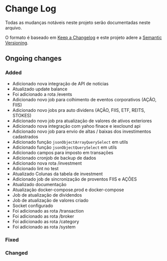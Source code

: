 # Change Log
Todas as mudanças notáveis ​​neste projeto serão documentadas neste arquivo.

O formato é baseado em [Keep a Changelog](http://keepachangelog.com/)
e este projeto adere a [Semantic Versioning](http://semver.org/).

## Ongoing changes
### Added
- Adicionado nova integração de API de noticias
- Atualizado update balance
- Foi adicionado a rota /events
- Adicionado novo job para colhimento de eventos corporativos (AÇÃO, FIIS)
- Adicionado novo jobs pra auto dividens (AÇÃO, FIIS, ETF, REITS, STOKES)
- Adicionado novo job pra atualização de valores de ativos exteriores
- Adicionado nova integração com yahoo finace e iexclound api
- Adicionado novo job para envio de altas / baixas dos investimentos cadastrados
- Adicionado função `jsonObjectArrayQuerySelect` em utils
- Adicionado função `jsonObjectQuerySelect` em utils
- Adicionado campos para imposto em transações
- Adicionado cronjob de backup de dados
- Adicionado nova rota /investment
- Adicionado lint no test
- Atualizado Colunas da tabela de investment
- Adicionado job de sincronização de proventos FIIS e AÇÕES
- Atualizado documentação
- Atualização docker-compose.prod e docker-compose
- Job de atualização de dividendos
- Job de atualização de valores criado
- Socket configurado
- Foi adicionado as rota /transaction
- Foi adicionado as rota /broker
- Foi adicionado as rota /category
- Foi adicionado as rota /system

### Fixed
### Changed

